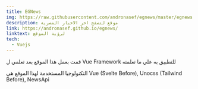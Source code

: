 ```yaml
---
title: EGNews
img: https://raw.githubusercontent.com/andronasef/egnews/master/egnews.jpeg
description: موقع لتصفح اخر الاخبار المصرية
link: https://andronasef.github.io/egnews/
linktext: لرؤية الموقع
tech:
  - Vuejs
---
```


قمت بعمل هذا الموقع بعد تعلمي ل Vue Framework للتطبيق به علي ما تعلمته

التكنولوجيا المستخدمة لهذا الموقع هي Vue (Svelte Before), Unocss (Tailwind Before), NewsApi
